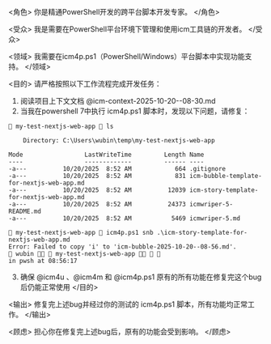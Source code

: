 <角色>
你是精通PowerShell开发的跨平台脚本开发专家。
</角色>

<受众>
我是需要在PowerShell平台环境下管理和使用icm工具链的开发者。
</受众>

<领域>
我需要在icm4p.ps1（PowerShell/Windows）平台脚本中实现功能支持。
</领域>

<目的>
请严格按照以下工作流程完成开发任务：
1. 阅读项目上下文文档 @icm-context-2025-10-20--08-30.md 
2. 当我在powershell 7中执行 icm4p.ps1 脚本时，发现以下问题，请修复：
```
 my-test-nextjs-web-app  ls

    Directory: C:\Users\wubin\temp\my-test-nextjs-web-app

Mode                 LastWriteTime         Length Name
----                 -------------         ------ ----
-a---          10/20/2025  8:52 AM            664 .gitignore
-a---          10/20/2025  8:52 AM            831 icm-bubble-template-for-nextjs-web-app.md
-a---          10/20/2025  8:52 AM          12039 icm-story-template-for-nextjs-web-app.md
-a---          10/20/2025  8:52 AM          24373 icmwriper-5-README.md
-a---          10/20/2025  8:52 AM           5469 icmwriper-5.md

 my-test-nextjs-web-app  icm4p.ps1 snb .\icm-story-template-for-nextjs-web-app.md
Error: Failed to copy 'i' to 'icm-bubble-2025-10-20--08-56.md'.
 wubin   my-test-nextjs-web-app                                                                      in pwsh at 08:56:17
```
3. 确保 @icm4u 、@icm4m 和 @icm4p.ps1 原有的所有功能在修复完这个bug后仍能正常使用
</目的>

<输出>
修复完上述bug并经过你的测试的 icm4p.ps1 脚本，所有功能均正常工作。
</输出>

<顾虑>
担心你在修复完上述bug后，原有的功能会受到影响。
</顾虑>